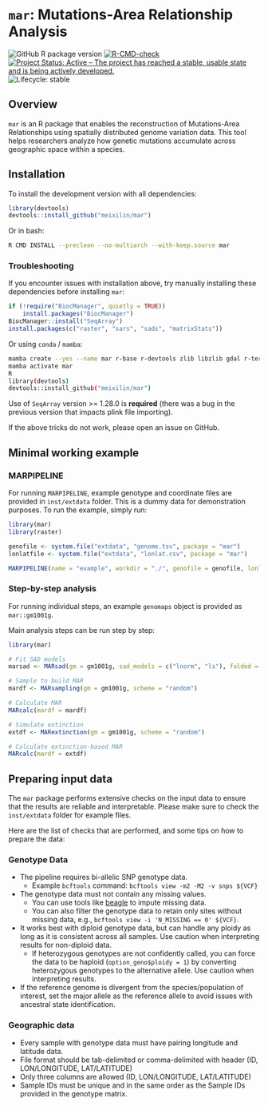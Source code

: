 # `mar`: Mutations-Area Relationship Analysis

<!-- badges: start -->
![GitHub R package version](https://img.shields.io/github/r-package/v/meixilin/mar)
[![R-CMD-check](https://github.com/r-lib/gert/actions/workflows/R-CMD-check.yaml/badge.svg)](https://github.com/r-lib/gert/actions/workflows/R-CMD-check.yaml)
[![Project Status: Active – The project has reached a stable, usable state and is being actively developed.](https://www.repostatus.org/badges/latest/active.svg)](https://www.repostatus.org/#active)
![Lifecycle: stable](https://img.shields.io/badge/lifecycle-stable-green)
<!-- badges: end -->

## Overview
`mar` is an R package that enables the reconstruction of Mutations-Area Relationships using spatially distributed genome variation data. This tool helps researchers analyze how genetic mutations accumulate across geographic space within a species.

## Installation

To install the development version with all dependencies:

```R
library(devtools)
devtools::install_github("meixilin/mar")
```

Or in bash:

```bash
R CMD INSTALL --preclean --no-multiarch --with-keep.source mar
```

### Troubleshooting

If you encounter issues with installation above, try manually installing these dependencies before installing `mar`:

```R
if (!require("BiocManager", quietly = TRUE))
    install.packages("BiocManager")
BiocManager::install("SeqArray")
install.packages(c("raster", "sars", "sads", "matrixStats"))
```

Or using `conda` / `mamba`:

```bash
mamba create --yes --name mar r-base r-devtools zlib libzlib gdal r-terra r-curl bioconda::bioconductor-seqarray
mamba activate mar
R
library(devtools)
devtools::install_github("meixilin/mar")
```

Use of `SeqArray` version >= 1.28.0 is **required** (there was a bug in the previous version that impacts plink file importing).

If the above tricks do not work, please open an issue on GitHub.

## Minimal working example

### MARPIPELINE

For running `MARPIPELINE`, example genotype and coordinate files are provided in `inst/extdata` folder.
This is a dummy data for demonstration purposes. To run the example, simply run:

```R
library(mar)
library(raster)

genofile <- system.file("extdata", "genome.tsv", package = "mar")
lonlatfile <- system.file("extdata", "lonlat.csv", package = "mar")

MARPIPELINE(name = "example", workdir = "./", genofile = genofile, lonlatfile = lonlatfile, saveobj = TRUE)
```

### Step-by-step analysis

For running individual steps, an example `genomaps` object is provided as `mar::gm1001g`.

Main analysis steps can be run step by step:

```R
library(mar)

# Fit SAD models
marsad <- MARsad(gm = gm1001g, sad_models = c("lnorm", "ls"), folded = TRUE)

# Sample to build MAR
mardf <- MARsampling(gm = gm1001g, scheme = "random")

# Calculate MAR
MARcalc(mardf = mardf)

# Simulate extinction
extdf <- MARextinction(gm = gm1001g, scheme = "random")

# Calculate extinction-based MAR
MARcalc(mardf = extdf)
```

## Preparing input data

The `mar` package performs extensive checks on the input data to ensure that the results are reliable and interpretable.
Please make sure to check the `inst/extdata` folder for example files.

Here are the list of checks that are performed, and some tips on how to prepare the data:

### Genotype Data

- The pipeline requires bi-allelic SNP genotype data.
    - Example `bcftools` command: `bcftools view -m2 -M2 -v snps ${VCF}`
- The genotype data must not contain any missing values.
    - You can use tools like [beagle](https://faculty.washington.edu/browning/beagle/beagle.html) to impute missing data.
    - You can also filter the genotype data to retain only sites without missing data, e.g., `bcftools view -i 'N_MISSING == 0' ${VCF}`.
- It works best with diploid genotype data, but can handle any ploidy as long as it is consistent across all samples. Use caution when interpreting results for non-diploid data.
    - If heterozygous genotypes are not confidently called, you can force the data to be haploid (`option_geno$ploidy = 1`) by converting heterozygous genotypes to the alternative allele. Use caution when interpreting results.
- If the reference genome is divergent from the species/population of interest, set the major allele as the reference allele to avoid issues with ancestral state identification.

### Geographic data

- Every sample with genotype data must have pairing longitude and latitude data.
- File format should be tab-delimited or comma-delimited with header (ID, LON/LONGITUDE, LAT/LATITUDE)
- Only three columns are allowed (ID, LON/LONGITUDE, LAT/LATITUDE)
- Sample IDs must be unique and in the same order as the Sample IDs provided in the genotype matrix.
